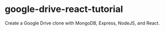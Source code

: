 # google-drive-react-tutorial
Create a Google Drive clone with MongoDB, Express, NodeJS, and React.
